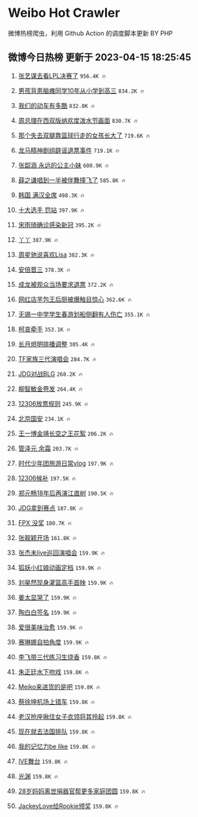 # Weibo Hot Crawler 



微博热榜爬虫，利用 Github Action 的调度脚本更新 BY PHP 


## 微博今日热榜 更新于 2023-04-15 18:25:45 
1. [张艺谋去看LPL决赛了](https://s.weibo.com/weibo?q=%23%E5%BC%A0%E8%89%BA%E8%B0%8B%E5%8E%BB%E7%9C%8BLPL%E5%86%B3%E8%B5%9B%E4%BA%86%23&t=31&band_rank=1&Refer=top) `956.4K 🔥` 

1. [男孩背患脑瘫同学10年从小学到高三](https://s.weibo.com/weibo?q=%23%E7%94%B7%E5%AD%A9%E8%83%8C%E6%82%A3%E8%84%91%E7%98%AB%E5%90%8C%E5%AD%A610%E5%B9%B4%E4%BB%8E%E5%B0%8F%E5%AD%A6%E5%88%B0%E9%AB%98%E4%B8%89%23&t=31&band_rank=2&Refer=top) `834.2K 🔥` 

1. [我们的动车有多酷](https://s.weibo.com/weibo?q=%23%E6%88%91%E4%BB%AC%E7%9A%84%E5%8A%A8%E8%BD%A6%E6%9C%89%E5%A4%9A%E9%85%B7%23&t=31&band_rank=3&Refer=top) `832.0K 🔥` 

1. [周总理在西双版纳欢度泼水节画面](https://s.weibo.com/weibo?q=%23%E5%91%A8%E6%80%BB%E7%90%86%E5%9C%A8%E8%A5%BF%E5%8F%8C%E7%89%88%E7%BA%B3%E6%AC%A2%E5%BA%A6%E6%B3%BC%E6%B0%B4%E8%8A%82%E7%94%BB%E9%9D%A2%23&t=31&band_rank=4&Refer=top) `830.7K 🔥` 

1. [那个失去双腿靠篮球行走的女孩长大了](https://s.weibo.com/weibo?q=%23%E9%82%A3%E4%B8%AA%E5%A4%B1%E5%8E%BB%E5%8F%8C%E8%85%BF%E9%9D%A0%E7%AF%AE%E7%90%83%E8%A1%8C%E8%B5%B0%E7%9A%84%E5%A5%B3%E5%AD%A9%E9%95%BF%E5%A4%A7%E4%BA%86%23&t=31&band_rank=5&Refer=top) `719.6K 🔥` 

1. [龙马精神剧组辟谣退票事件](https://s.weibo.com/weibo?q=%23%E9%BE%99%E9%A9%AC%E7%B2%BE%E7%A5%9E%E5%89%A7%E7%BB%84%E8%BE%9F%E8%B0%A3%E9%80%80%E7%A5%A8%E4%BA%8B%E4%BB%B6%23&t=31&band_rank=6&Refer=top) `719.1K 🔥` 

1. [张韶涵 永远的公主小妹](https://s.weibo.com/weibo?q=%23%E5%BC%A0%E9%9F%B6%E6%B6%B5%20%E6%B0%B8%E8%BF%9C%E7%9A%84%E5%85%AC%E4%B8%BB%E5%B0%8F%E5%A6%B9%23&t=31&band_rank=7&Refer=top) `600.9K 🔥` 

1. [薛之谦唱到一半被伴舞撞飞了](https://s.weibo.com/weibo?q=%23%E8%96%9B%E4%B9%8B%E8%B0%A6%E5%94%B1%E5%88%B0%E4%B8%80%E5%8D%8A%E8%A2%AB%E4%BC%B4%E8%88%9E%E6%92%9E%E9%A3%9E%E4%BA%86%23&t=31&band_rank=8&Refer=top) `585.8K 🔥` 

1. [韩国 满汉全席](https://s.weibo.com/weibo?q=%E9%9F%A9%E5%9B%BD%20%E6%BB%A1%E6%B1%89%E5%85%A8%E5%B8%AD&t=31&band_rank=9&Refer=top) `498.3K 🔥` 

1. [十大选手 罚站](https://s.weibo.com/weibo?q=%E5%8D%81%E5%A4%A7%E9%80%89%E6%89%8B%20%E7%BD%9A%E7%AB%99&t=31&band_rank=10&Refer=top) `397.9K 🔥` 

1. [宋雨琦确诊感染新冠](https://s.weibo.com/weibo?q=%23%E5%AE%8B%E9%9B%A8%E7%90%A6%E7%A1%AE%E8%AF%8A%E6%84%9F%E6%9F%93%E6%96%B0%E5%86%A0%23&t=31&band_rank=11&Refer=top) `395.2K 🔥` 

1. [丫丫](https://s.weibo.com/weibo?q=%E4%B8%AB%E4%B8%AB&t=31&band_rank=12&Refer=top) `387.9K 🔥` 

1. [周星驰说喜欢Lisa](https://s.weibo.com/weibo?q=%23%E5%91%A8%E6%98%9F%E9%A9%B0%E8%AF%B4%E5%96%9C%E6%AC%A2Lisa%23&t=31&band_rank=13&Refer=top) `382.3K 🔥` 

1. [安倍晋三](https://s.weibo.com/weibo?q=%E5%AE%89%E5%80%8D%E6%99%8B%E4%B8%89&t=31&band_rank=14&Refer=top) `378.3K 🔥` 

1. [成龙被观众当场要求退票](https://s.weibo.com/weibo?q=%23%E6%88%90%E9%BE%99%E8%A2%AB%E8%A7%82%E4%BC%97%E5%BD%93%E5%9C%BA%E8%A6%81%E6%B1%82%E9%80%80%E7%A5%A8%23&t=31&band_rank=15&Refer=top) `372.2K 🔥` 

1. [网红店芋包王后厨被爆触目惊心](https://s.weibo.com/weibo?q=%23%E7%BD%91%E7%BA%A2%E5%BA%97%E8%8A%8B%E5%8C%85%E7%8E%8B%E5%90%8E%E5%8E%A8%E8%A2%AB%E7%88%86%E8%A7%A6%E7%9B%AE%E6%83%8A%E5%BF%83%23&t=31&band_rank=16&Refer=top) `362.6K 🔥` 

1. [无锡一中学学生春游划船侧翻有人伤亡](https://s.weibo.com/weibo?q=%23%E6%97%A0%E9%94%A1%E4%B8%80%E4%B8%AD%E5%AD%A6%E5%AD%A6%E7%94%9F%E6%98%A5%E6%B8%B8%E5%88%92%E8%88%B9%E4%BE%A7%E7%BF%BB%E6%9C%89%E4%BA%BA%E4%BC%A4%E4%BA%A1%23&t=31&band_rank=17&Refer=top) `355.1K 🔥` 

1. [柯哀牵手](https://s.weibo.com/weibo?q=%23%E6%9F%AF%E5%93%80%E7%89%B5%E6%89%8B%23&t=31&band_rank=18&Refer=top) `353.1K 🔥` 

1. [长月烬明排播调整](https://s.weibo.com/weibo?q=%23%E9%95%BF%E6%9C%88%E7%83%AC%E6%98%8E%E6%8E%92%E6%92%AD%E8%B0%83%E6%95%B4%23&t=31&band_rank=19&Refer=top) `305.4K 🔥` 

1. [TF家族三代演唱会](https://s.weibo.com/weibo?q=TF%E5%AE%B6%E6%97%8F%E4%B8%89%E4%BB%A3%E6%BC%94%E5%94%B1%E4%BC%9A&t=31&band_rank=20&Refer=top) `284.7K 🔥` 

1. [JDG对战BLG](https://s.weibo.com/weibo?q=%23JDG%E5%AF%B9%E6%88%98BLG%23&t=31&band_rank=21&Refer=top) `268.2K 🔥` 

1. [柳智敏金卷发](https://s.weibo.com/weibo?q=%23%E6%9F%B3%E6%99%BA%E6%95%8F%E9%87%91%E5%8D%B7%E5%8F%91%23&t=31&band_rank=22&Refer=top) `264.4K 🔥` 

1. [12306放票规则](https://s.weibo.com/weibo?q=%2312306%E6%94%BE%E7%A5%A8%E8%A7%84%E5%88%99%23&t=31&band_rank=23&Refer=top) `245.9K 🔥` 

1. [北京国安](https://s.weibo.com/weibo?q=%23%E5%8C%97%E4%BA%AC%E5%9B%BD%E5%AE%89%23&t=31&band_rank=24&Refer=top) `234.1K 🔥` 

1. [王一博金靖长空之王花絮](https://s.weibo.com/weibo?q=%23%E7%8E%8B%E4%B8%80%E5%8D%9A%E9%87%91%E9%9D%96%E9%95%BF%E7%A9%BA%E4%B9%8B%E7%8E%8B%E8%8A%B1%E7%B5%AE%23&t=31&band_rank=25&Refer=top) `206.2K 🔥` 

1. [管泽元 余霜](https://s.weibo.com/weibo?q=%E7%AE%A1%E6%B3%BD%E5%85%83%20%E4%BD%99%E9%9C%9C&t=31&band_rank=26&Refer=top) `203.7K 🔥` 

1. [时代少年团旅游日常vlog](https://s.weibo.com/weibo?q=%E6%97%B6%E4%BB%A3%E5%B0%91%E5%B9%B4%E5%9B%A2%E6%97%85%E6%B8%B8%E6%97%A5%E5%B8%B8vlog&t=31&band_rank=27&Refer=top) `197.9K 🔥` 

1. [12306候补](https://s.weibo.com/weibo?q=12306%E5%80%99%E8%A1%A5&t=31&band_rank=28&Refer=top) `197.5K 🔥` 

1. [郑元畅18年后再演江直树](https://s.weibo.com/weibo?q=%23%E9%83%91%E5%85%83%E7%95%8518%E5%B9%B4%E5%90%8E%E5%86%8D%E6%BC%94%E6%B1%9F%E7%9B%B4%E6%A0%91%23&t=31&band_rank=29&Refer=top) `190.5K 🔥` 

1. [JDG拿到赛点](https://s.weibo.com/weibo?q=%23JDG%E6%8B%BF%E5%88%B0%E8%B5%9B%E7%82%B9%23&t=31&band_rank=30&Refer=top) `187.8K 🔥` 

1. [FPX 没奖](https://s.weibo.com/weibo?q=FPX%20%E6%B2%A1%E5%A5%96&t=31&band_rank=31&Refer=top) `180.7K 🔥` 

1. [张靓颖开场](https://s.weibo.com/weibo?q=%23%E5%BC%A0%E9%9D%93%E9%A2%96%E5%BC%80%E5%9C%BA%23&t=31&band_rank=32&Refer=top) `161.8K 🔥` 

1. [张杰未live巡回演唱会](https://s.weibo.com/weibo?q=%E5%BC%A0%E6%9D%B0%E6%9C%AAlive%E5%B7%A1%E5%9B%9E%E6%BC%94%E5%94%B1%E4%BC%9A&t=31&band_rank=33&Refer=top) `159.9K 🔥` 

1. [狐妖小红娘动画定档](https://s.weibo.com/weibo?q=%E7%8B%90%E5%A6%96%E5%B0%8F%E7%BA%A2%E5%A8%98%E5%8A%A8%E7%94%BB%E5%AE%9A%E6%A1%A3&t=31&band_rank=34&Refer=top) `159.9K 🔥` 

1. [刘昊然现身灌篮高手首映](https://s.weibo.com/weibo?q=%23%E5%88%98%E6%98%8A%E7%84%B6%E7%8E%B0%E8%BA%AB%E7%81%8C%E7%AF%AE%E9%AB%98%E6%89%8B%E9%A6%96%E6%98%A0%23&t=31&band_rank=35&Refer=top) `159.9K 🔥` 

1. [姜太显哭了](https://s.weibo.com/weibo?q=%23%E5%A7%9C%E5%A4%AA%E6%98%BE%E5%93%AD%E4%BA%86%23&t=31&band_rank=36&Refer=top) `159.9K 🔥` 

1. [陶白白签名](https://s.weibo.com/weibo?q=%23%E9%99%B6%E7%99%BD%E7%99%BD%E7%AD%BE%E5%90%8D%23&t=31&band_rank=37&Refer=top) `159.9K 🔥` 

1. [爱很美味治愈](https://s.weibo.com/weibo?q=%23%E7%88%B1%E5%BE%88%E7%BE%8E%E5%91%B3%E6%B2%BB%E6%84%88%23&t=31&band_rank=38&Refer=top) `159.9K 🔥` 

1. [赛琳娜自拍角度](https://s.weibo.com/weibo?q=%23%E8%B5%9B%E7%90%B3%E5%A8%9C%E8%87%AA%E6%8B%8D%E8%A7%92%E5%BA%A6%23&t=31&band_rank=39&Refer=top) `159.9K 🔥` 

1. [李飞带三代练习生烧香](https://s.weibo.com/weibo?q=%23%E6%9D%8E%E9%A3%9E%E5%B8%A6%E4%B8%89%E4%BB%A3%E7%BB%83%E4%B9%A0%E7%94%9F%E7%83%A7%E9%A6%99%23&t=31&band_rank=40&Refer=top) `159.8K 🔥` 

1. [朱正廷水下吻戏](https://s.weibo.com/weibo?q=%23%E6%9C%B1%E6%AD%A3%E5%BB%B7%E6%B0%B4%E4%B8%8B%E5%90%BB%E6%88%8F%23&t=31&band_rank=41&Refer=top) `159.8K 🔥` 

1. [Meiko来进货的是吧](https://s.weibo.com/weibo?q=Meiko%E6%9D%A5%E8%BF%9B%E8%B4%A7%E7%9A%84%E6%98%AF%E5%90%A7&t=31&band_rank=42&Refer=top) `159.8K 🔥` 

1. [蔡徐坤机场上错车](https://s.weibo.com/weibo?q=%23%E8%94%A1%E5%BE%90%E5%9D%A4%E6%9C%BA%E5%9C%BA%E4%B8%8A%E9%94%99%E8%BD%A6%23&t=31&band_rank=43&Refer=top) `159.8K 🔥` 

1. [老汉抢座揪住女子衣领将其拎起](https://s.weibo.com/weibo?q=%23%E8%80%81%E6%B1%89%E6%8A%A2%E5%BA%A7%E6%8F%AA%E4%BD%8F%E5%A5%B3%E5%AD%90%E8%A1%A3%E9%A2%86%E5%B0%86%E5%85%B6%E6%8B%8E%E8%B5%B7%23&t=31&band_rank=44&Refer=top) `159.8K 🔥` 

1. [现在就去法国排队](https://s.weibo.com/weibo?q=%E7%8E%B0%E5%9C%A8%E5%B0%B1%E5%8E%BB%E6%B3%95%E5%9B%BD%E6%8E%92%E9%98%9F&t=31&band_rank=45&Refer=top) `159.8K 🔥` 

1. [我的记忆力be like](https://s.weibo.com/weibo?q=%E6%88%91%E7%9A%84%E8%AE%B0%E5%BF%86%E5%8A%9Bbe%20like&t=31&band_rank=46&Refer=top) `159.8K 🔥` 

1. [IVE舞台](https://s.weibo.com/weibo?q=IVE%E8%88%9E%E5%8F%B0&t=31&band_rank=47&Refer=top) `159.8K 🔥` 

1. [光渊](https://s.weibo.com/weibo?q=%E5%85%89%E6%B8%8A&t=31&band_rank=48&Refer=top) `159.8K 🔥` 

1. [28岁妈妈离世捐器官帮更多家庭团圆](https://s.weibo.com/weibo?q=%2328%E5%B2%81%E5%A6%88%E5%A6%88%E7%A6%BB%E4%B8%96%E6%8D%90%E5%99%A8%E5%AE%98%E5%B8%AE%E6%9B%B4%E5%A4%9A%E5%AE%B6%E5%BA%AD%E5%9B%A2%E5%9C%86%23&t=31&band_rank=49&Refer=top) `159.8K 🔥` 

1. [JackeyLove给Rookie颁奖](https://s.weibo.com/weibo?q=%23JackeyLove%E7%BB%99Rookie%E9%A2%81%E5%A5%96%23&t=31&band_rank=50&Refer=top) `159.8K 🔥` 

